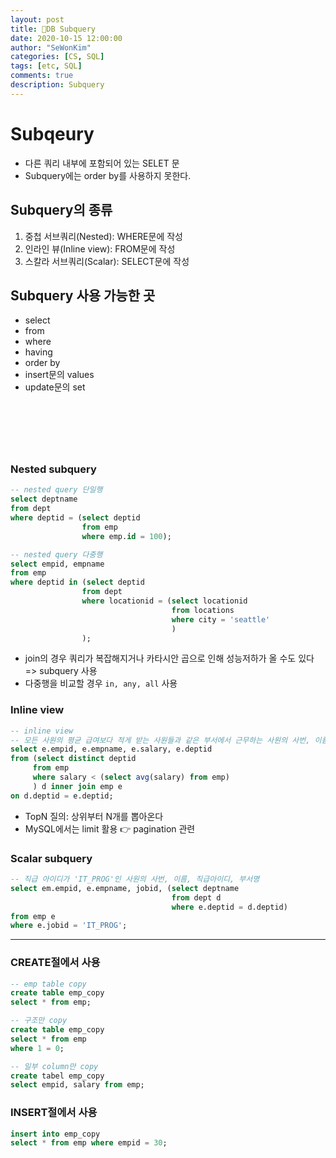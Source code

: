 ```yaml
---
layout: post
title: 🌈DB Subquery
date: 2020-10-15 12:00:00
author: "SeWonKim"
categories: [CS, SQL]
tags: [etc, SQL]
comments: true
description: Subquery
---
```


# Subqeury

- 다른 쿼리 내부에 포함되어 있는 SELET 문
- Subquery에는 order by를 사용하지 못한다.

## Subquery의 종류

1. 중첩 서브쿼리(Nested): WHERE문에 작성
2. 인라인 뷰(Inline view): FROM문에 작성
3. 스칼라 서브쿼리(Scalar): SELECT문에 작성

## Subquery 사용 가능한 곳

- select
- from
- where
- having
- order by
- insert문의 values
- update문의 set

&nbsp;
&nbsp;
---

&nbsp;
&nbsp;
### Nested subquery
```SQL
-- nested query 단일행 
select deptname
from dept
where deptid = (select deptid
                from emp
                where emp.id = 100);

-- nested query 다중행
select empid, empname
from emp
where deptid in (select deptid
                from dept
                where locationid = (select locationid
                                    from locations
                                    where city = 'seattle'
                                    )
                );
```

- join의 경우 쿼리가 복잡해지거나 카타시안 곱으로 인해 성능저하가 올 수도 있다 => subquery 사용
- 다중행을 비교할 경우 `in, any, all` 사용

### Inline view
```SQL
-- inline view 
-- 모든 사원의 평균 급여보다 적게 받는 사원들과 같은 부서에서 근무하는 사원의 사번, 이름, 급여, 부서번호
select e.empid, e.empname, e.salary, e.deptid
from (select distinct deptid
     from emp
     where salary < (select avg(salary) from emp)
     ) d inner join emp e
on d.deptid = e.deptid;
```

- TopN 질의: 상위부터 N개를 뽑아온다
- MySQL에서는 limit 활용 👉 pagination 관련


### Scalar subquery

```SQL
-- 직급 아이디가 'IT_PROG'인 사원의 사번, 이름, 직급아이디, 부서명
select em.empid, e.empname, jobid, (select deptname
                                    from dept d
                                    where e.deptid = d.deptid)
from emp e
where e.jobid = 'IT_PROG';
```

---

### CREATE절에서 사용
```SQL
-- emp table copy
create table emp_copy
select * from emp;

-- 구조만 copy
create table emp_copy
select * from emp
where 1 = 0;

-- 일부 column만 copy
create tabel emp_copy
select empid, salary from emp;
```


### INSERT절에서 사용
```SQL
insert into emp_copy
select * from emp where empid = 30;
```

